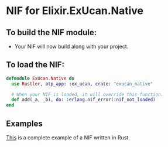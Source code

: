 # NIF for Elixir.ExUcan.Native

## To build the NIF module:

- Your NIF will now build along with your project.

## To load the NIF:

```elixir
defmodule ExUcan.Native do
  use Rustler, otp_app: :ex_ucan, crate: "exucan_native"

  # When your NIF is loaded, it will override this function.
  def add(_a, _b), do: :erlang.nif_error(:nif_not_loaded)
end
```

## Examples

[This](https://github.com/rusterlium/NifIo) is a complete example of a NIF written in Rust.

